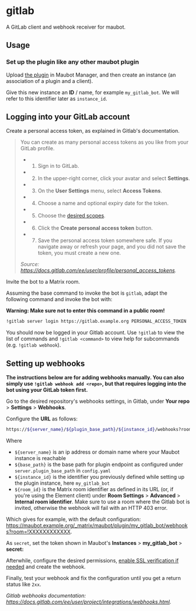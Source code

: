 # gitlab

A GitLab client and webhook receiver for maubot.

## Usage

### Set up the plugin like any other maubot plugin

Upload [the plugin](https://mau.dev/maubot/gitlab/-/pipelines) in Maubot Manager,
and then create an instance (an association of a plugin and a client).

Give this new instance an **ID** / name, for example `my_gitlab_bot`.
We will refer to this identifier later as `instance_id`.

## Logging into your GitLab account

Create a personal access token, as explained in Gitlab's documentation.

> You can create as many personal access tokens as you like from your GitLab profile.
>
> - 1. Sign in to GitLab.
> - 2. In the upper-right corner, click your avatar and select **Settings**.
> - 3. On the **User Settings** menu, select **Access Tokens**.
> - 4. Choose a name and optional expiry date for the token.
> - 5. Choose the [desired scopes](https://docs.gitlab.com/ee/user/profile/personal_access_tokens.html#limiting-scopes-of-a-personal-access-token).
> - 6. Click the **Create personal access token** button.
> - 7. Save the personal access token somewhere safe. If you navigate away or refresh your page, and you did not save the token, you must create a new one.
>
> _Source: <https://docs.gitlab.com/ee/user/profile/personal_access_tokens>._

Invite the bot to a Matrix room.

Assuming the base command to invoke the bot is `gitlab`, adapt the following command and invoke the bot with:

**Warning: Make sure not to enter this command in a public room!**

```txt
!gitlab server login https://gitlab.example.org PERSONAL_ACCESS_TOKEN
```

You should now be logged in your Gitlab account. Use `!gitlab` to view the list of commands and `!gitlab <command>` to
view help for subcommands (e.g. `!gitlab webhook`).

## Setting up webhooks

**The instructions below are for adding webhooks manually. You can also simply use `!gitlab webhook add <repo>`, but
that requires logging into the bot using your GitLab token first.**

Go to the desired repository's webhooks settings, in Gitlab, under **Your repo** > **Settings** > **Webhooks**.

Configure the **URL** as follows:

```sh
https://${server_name}/${plugin_base_path}/${instance_id}/webhooks?room=${room_id}
```

Where

- `${server_name}` is an ip address or domain name where your Maubot instance is reachable
- `${base_path}` is the base path for plugin endpoint as configured under `server.plugin_base_path` in `config.yaml`
- `${instance_id}` is the identifier you previously defined while setting up the plugin instance, here `my_gitlab_bot`
- `${room_id}` is the Matrix room identifier as defined in its URL (or, if you're using the Element client) under **Room Settings** > **Advanced** > **Internal room identifier**. Make sure to use a room where the Gitlab bot is invited, otherwise the webhook will fail with an HTTP 403 error.

Which gives for example, with the default configuration: <https://maubot.example.org/_matrix/maubot/plugin/my_gitlab_bot/webhooks?room=!XXXXXXXXXXXX>.

As `secret`, set the token shown in Maubot's **Instances** > **my_gitlab_bot** > **secret:**

Afterwhile, configure the desired permissions, [enable SSL verification if needed](https://docs.gitlab.com/ee/user/project/integrations/webhooks.html#ssl-verification) and create the webhook.

Finally, test your webhook and fix the configuration until you get a return status like `2xx`.

_Gitlab webhooks documentation: <https://docs.gitlab.com/ee/user/project/integrations/webhooks.html>._

